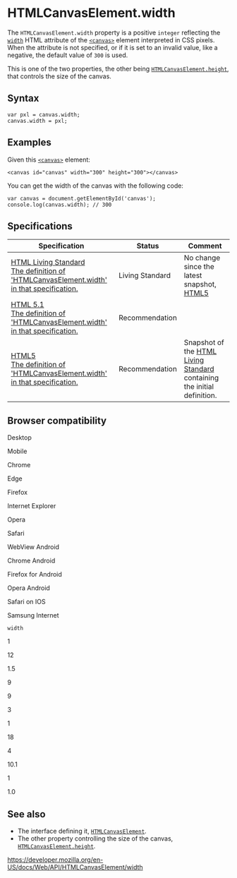HTMLCanvasElement.width
=======================

The `HTMLCanvasElement.width` property is a positive `integer` reflecting the [`width`](https://developer.mozilla.org/en-US/docs/Web/HTML/Element/canvas#attr-width) HTML attribute of the [`<canvas>`](https://developer.mozilla.org/en-US/docs/Web/HTML/Element/canvas) element interpreted in CSS pixels. When the attribute is not specified, or if it is set to an invalid value, like a negative, the default value of `300` is used.

This is one of the two properties, the other being [`HTMLCanvasElement.height`](height), that controls the size of the canvas.

Syntax
------

    var pxl = canvas.width;
    canvas.width = pxl;

Examples
--------

Given this [`<canvas>`](https://developer.mozilla.org/en-US/docs/Web/HTML/Element/canvas) element:

    <canvas id="canvas" width="300" height="300"></canvas>

You can get the width of the canvas with the following code:

    var canvas = document.getElementById('canvas');
    console.log(canvas.width); // 300

Specifications
--------------

<table><thead><tr class="header"><th>Specification</th><th>Status</th><th>Comment</th></tr></thead><tbody><tr class="odd"><td><a href="https://html.spec.whatwg.org/multipage/scripting.html#attr-canvas-width">HTML Living Standard<br />
<span class="small">The definition of 'HTMLCanvasElement.width' in that specification.</span></a></td><td><span class="spec-living">Living Standard</span></td><td>No change since the latest snapshot, <a href="https://www.w3.org/TR/html52/">HTML5</a></td></tr><tr class="even"><td><a href="https://www.w3.org/TR/html51/scripting-1.html#attr-canvas-width">HTML 5.1<br />
<span class="small">The definition of 'HTMLCanvasElement.width' in that specification.</span></a></td><td><span class="spec-rec">Recommendation</span></td><td></td></tr><tr class="odd"><td><a href="https://www.w3.org/TR/html52/scripting-1.html#attr-canvas-width">HTML5<br />
<span class="small">The definition of 'HTMLCanvasElement.width' in that specification.</span></a></td><td><span class="spec-rec">Recommendation</span></td><td>Snapshot of the <a href="https://html.spec.whatwg.org/multipage/">HTML Living Standard</a> containing the initial definition.</td></tr></tbody></table>

Browser compatibility
---------------------

Desktop

Mobile

Chrome

Edge

Firefox

Internet Explorer

Opera

Safari

WebView Android

Chrome Android

Firefox for Android

Opera Android

Safari on IOS

Samsung Internet

`width`

1

12

1.5

9

9

3

1

18

4

10.1

1

1.0

See also
--------

-   The interface defining it, [`HTMLCanvasElement`](../htmlcanvaselement).
-   The other property controlling the size of the canvas, [`HTMLCanvasElement.height`](height).

<a href="https://developer.mozilla.org/en-US/docs/Web/API/HTMLCanvasElement/width" class="_attribution-link">https://developer.mozilla.org/en-US/docs/Web/API/HTMLCanvasElement/width</a>
